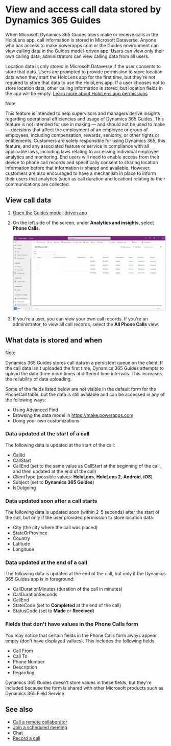 # View and access call data stored by Dynamics 365 Guides

When Microsoft Dynamics 365 Guides users make or receive calls in the HoloLens app, call information is stored in Microsoft Dataverse. Anyone who has access to make.powerapps.com or the Guides environment can view calling data in the Guides model-driven app. Users can view only their own calling data; administrators can view calling data from all users. 

Location data is only stored in Microsoft Dataverse if the user consents to store that data. Users are prompted to provide permission to store location data when they start the HoloLens app for the first time, but they're not required to store that data to use the HoloLens app. If a user chooses not to store location data, other calling information is stored, but location fields in the app will be empty. [Learn more about HoloLens app permissions](hololens-permissions.md)

> [!Note]
> This feature is intended to help supervisors and managers derive insights regarding operational efficiencies and usage of Dynamics 365 Guides. This feature is not intended for use in making — and should not be used to make — decisions that affect the employment of an employee or group of employees, including compensation, rewards, seniority, or other rights or entitlements. Customers are solely responsible for using Dynamics 365, this feature, and any associated feature or service in compliance with all applicable laws, including laws relating to accessing individual employee analytics and monitoring. End users will need to enable access from their device to phone call records and specifically consent to sharing location information before that information is shared and available. However, customers are also encouraged to have a mechanism in place to inform their users that analytics (such as call duration and location) relating to their communications are collected.

## View call data

1. [Open the Guides model-driven app](open-model-driven-app.md).

2. On the left side of the screen, under **Analytics and insights**, select **Phone Calls**.

    ![Screenshot of model-driven app with call information.](media/call-logging-model-driven-app.JPG "Screenshot of model-driven app with call information")

3. If you're a user, you can view your own call records. If you're an administrator, to view all call records, select the **All Phone Calls** view. 

## What data is stored and when

> [!NOTE]
> Dynamics 365 Guides stores call data in a persistent queue on the client. If the call data isn't uploaded the first time, Dynamics 365 Guides attempts to  upload the data three more times at different time intervals. This increases the reliability of data uploading.

Some of the fields listed below are not visible in the default form for the PhoneCall table, but the data is still available and can be accessed in any of the following ways:

- Using Advanced Find
- Browsing the data model in https://make.powerapps.com
- Doing your own customizations

### Data updated at the start of a call

The following data is updated at the start of the call: 

- CallId
- CallStart
- CallEnd (set to the same value as CallStart at the beginning of the call, and then updated at the end of the call)
- ClientType (possible values: **HoloLens**, **HoloLens 2**, **Android**, **iOS**)
- Subject (set to **Dynamics 365 Guides**)
- IsOutgoing
 
### Data updated soon after a call starts

The following data is updated soon (within 2-5 seconds) after the start of the call, but only if the user provided permission to store location data:

- City (the city where the call was placed)
- StateOrProvince
- Country
- Latitude
- Longitude 

### Data updated at the end of a call

The following data is updated at the end of the call, but only if the Dynamics 365 Guides app is in foreground:

- CallDurationMinutes (duration of the call in minutes)
- CallDurationSeconds
- CallEnd
- StateCode (set to **Completed** at the end of the call)
- StatusCode (set to **Made** or **Received**)

### Fields that don't have values in the Phone Calls form

You may notice that certain fields in the Phone Calls form aways appear empty (don't have displayed vallues). This includes the following fields:

- Call From
- Call To
- Phone Number
- Description
- Regarding

Dynamics 365 Guides doesn't store values in these fields, but they're included because the form is shared with other Microsoft products such as Dynamics 365 Field Service. 

## See also

- [Call a remote collaborator](calling-start-call.md)
- [Join a scheduled meeting](calling-meetings.md)
- [Chat](calling-chat-file-sharing.md)
- [Record a call](calling-record-call.md)


